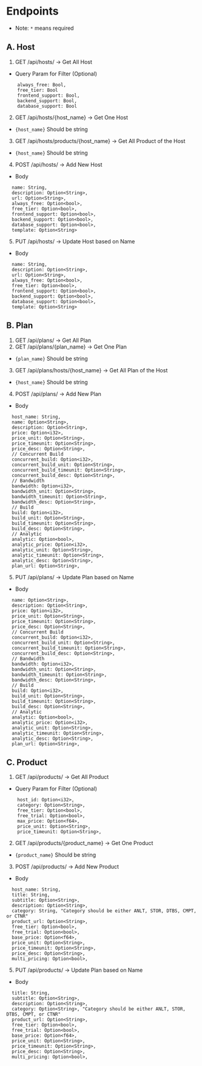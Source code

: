 # Endpoints

- Note: `*` means required

## A. Host

1. GET /api/hosts/ -> Get All Host
- Query Param for Filter (Optional)
```
    always_free: Bool,
    free_tier: Bool
    frontend_support: Bool,
    backend_support: Bool,
    database_support: Bool
```

2. GET /api/hosts/{host_name} -> Get One Host
- `{host_name}` Should be string

3. GET /api/hosts/products/{host_name} -> Get All Product of the Host
- `{host_name}` Should be string

4. POST /api/hosts/ -> Add New Host
- Body
```
  name: String,
  description: Option<String>,
  url: Option<String>,
  always_free: Option<bool>,
  free_tier: Option<bool>,
  frontend_support: Option<bool>,
  backend_support: Option<bool>,
  database_support: Option<bool>,
  template: Option<String>
```

5. PUT /api/hosts/ -> Update Host based on Name
- Body
```
  name: String,
  description: Option<String>,
  url: Option<String>,
  always_free: Option<bool>,
  free_tier: Option<bool>,
  frontend_support: Option<bool>,
  backend_support: Option<bool>,
  database_support: Option<bool>,
  template: Option<String>
```

## B. Plan

1. GET /api/plans/ -> Get All Plan
2. GET /api/plans/{plan_name} -> Get One Plan
- `{plan_name}` Should be string

3. GET /api/plans/hosts/{host_name} -> Get All Plan of the Host
- `{host_name}` Should be string

4. POST /api/plans/ -> Add New Plan
- Body
```
  host_name: String,
  name: Option<String>,
  description: Option<String>,
  price: Option<i32>,
  price_unit: Option<String>,
  price_timeunit: Option<String>,
  price_desc: Option<String>,
  // Concurrent Build
  concurrent_build: Option<i32>,
  concurrent_build_unit: Option<String>,
  concurrent_build_timeunit: Option<String>,
  concurrent_build_desc: Option<String>,
  // Bandwidth
  bandwidth: Option<i32>,
  bandwidth_unit: Option<String>,
  bandwidth_timeunit: Option<String>,
  bandwidth_desc: Option<String>,
  // Build
  build: Option<i32>,
  build_unit: Option<String>,
  build_timeunit: Option<String>,
  build_desc: Option<String>,
  // Analytic
  analytic: Option<bool>,
  analytic_price: Option<i32>,
  analytic_unit: Option<String>,
  analytic_timeunit: Option<String>,
  analytic_desc: Option<String>,
  plan_url: Option<String>,
```

5. PUT /api/plans/ -> Update Plan based on Name
- Body
```
  name: Option<String>,
  description: Option<String>,
  price: Option<i32>,
  price_unit: Option<String>,
  price_timeunit: Option<String>,
  price_desc: Option<String>,
  // Concurrent Build
  concurrent_build: Option<i32>,
  concurrent_build_unit: Option<String>,
  concurrent_build_timeunit: Option<String>,
  concurrent_build_desc: Option<String>,
  // Bandwidth
  bandwidth: Option<i32>,
  bandwidth_unit: Option<String>,
  bandwidth_timeunit: Option<String>,
  bandwidth_desc: Option<String>,
  // Build
  build: Option<i32>,
  build_unit: Option<String>,
  build_timeunit: Option<String>,
  build_desc: Option<String>,
  // Analytic
  analytic: Option<bool>,
  analytic_price: Option<i32>,
  analytic_unit: Option<String>,
  analytic_timeunit: Option<String>,
  analytic_desc: Option<String>,
  plan_url: Option<String>,
```

## C. Product

1. GET /api/products/ -> Get All Product
- Query Param for Filter (Optional)
```
    host_id: Option<i32>,
    category: Option<String>,
    free_tier: Option<bool>,
    free_trial: Option<bool>,
    max_price: Option<f64>,
    price_unit: Option<String>,
    price_timeunit: Option<String>,
```

2. GET /api/products/{product_name} -> Get One Product
- `{product_name}` Should be string

3. POST /api/products/ -> Add New Product
- Body
```
  host_name: String,
  title: String,
  subtitle: Option<String>,
  description: Option<String>,
  category: String, "Category should be either ANLT, STOR, DTBS, CMPT, or CTNR"
  product_url: Option<String>,
  free_tier: Option<bool>,
  free_trial: Option<bool>,
  base_price: Option<f64>,
  price_unit: Option<String>,
  price_timeunit: Option<String>,
  price_desc: Option<String>,
  multi_pricing: Option<bool>,
```

5. PUT /api/products/ -> Update Plan based on Name
- Body
```
  title: String,
  subtitle: Option<String>,
  description: Option<String>,
  category: Option<String>, "Category should be either ANLT, STOR, DTBS, CMPT, or CTNR"
  product_url: Option<String>,
  free_tier: Option<bool>,
  free_trial: Option<bool>,
  base_price: Option<f64>,
  price_unit: Option<String>,
  price_timeunit: Option<String>,
  price_desc: Option<String>,
  multi_pricing: Option<bool>,
```
